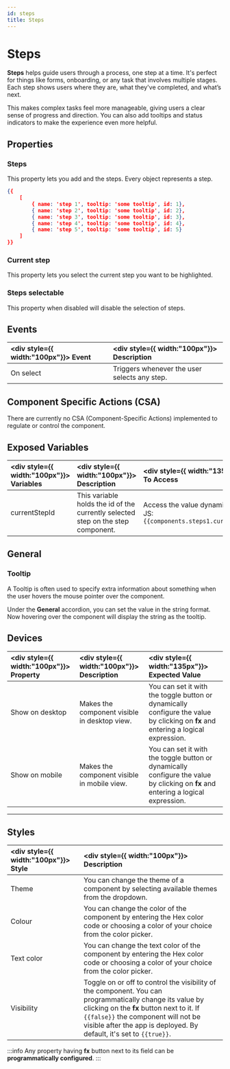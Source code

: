 ```yaml
---
id: steps
title: Steps
---
```

# Steps

**Steps** helps guide users through a process, one step at a time. It's perfect for things like forms, onboarding, or any task that involves multiple stages. Each step shows users where they are, what they've completed, and what’s next.

This makes complex tasks feel more manageable, giving users a clear sense of progress and direction. You can also add tooltips and status indicators to make the experience even more helpful.

<div>

## Properties

### Steps

This property lets you add and the steps. Every object represents a step.

```json
{{
    [
        { name: 'step 1', tooltip: 'some tooltip', id: 1},
        { name: 'step 2', tooltip: 'some tooltip', id: 2},
        { name: 'step 3', tooltip: 'some tooltip', id: 3},
        { name: 'step 4', tooltip: 'some tooltip', id: 4},
        { name: 'step 5', tooltip: 'some tooltip', id: 5}
    ]
}}
```

### Current step

This property lets you select the current step you want to be highlighted.

### Steps selectable

This property when disabled will disable the selection of steps.

</div>

<div>

## Events

| <div style={{ width:"100px"}}> Event </div> | <div style={{ width:"100px"}}> Description </div> |
|:------------------|:---------------------|
| On select |  Triggers whenever the user selects any step. |
</div>

<div>

## Component Specific Actions (CSA)

There are currently no CSA (Component-Specific Actions) implemented to regulate or control the component.

</div>

<div>

## Exposed Variables

| <div style={{ width:"100px"}}> Variables  </div>  | <div style={{ width:"100px"}}> Description </div> | <div style={{ width:"135px"}}> How To Access </div>|
|:----------- |:----------- |:--------------|
| currentStepId | This variable holds the id of the currently selected step on the step component.| Access the value dynamically using JS: `{{components.steps1.currentStepId}}`|

</div>

<div>

## General
### Tooltip

A Tooltip is often used to specify extra information about something when the user hovers the mouse pointer over the component.

Under the <b>General</b> accordion, you can set the value in the string format. Now hovering over the component will display the string as the tooltip.

</div>

<div>

## Devices

| <div style={{ width:"100px"}}> Property </div> | <div style={{ width:"100px"}}> Description </div> | <div style={{ width:"135px"}}> Expected Value </div> |
|:--------------- |:----------------------------------------- | :------------------------------------------------------------------------------------------------------------- |
| Show on desktop | Makes the component visible in desktop view. | You can set it with the toggle button or dynamically configure the value by clicking on **fx** and entering a logical expression. |
| Show on mobile  | Makes the component visible in mobile view.  | You can set it with the toggle button or dynamically configure the value by clicking on **fx** and entering a logical expression. |

</div>

---

<div>

## Styles

| <div style={{ width:"100px"}}> Style </div> | <div style={{ width:"100px"}}>  Description </div> |
|:------------ |:-------------|
| Theme | You can change the theme of a component by selecting available themes from the dropdown. |
| Colour | You can change the  color of the component by entering the Hex color code or choosing a color of your choice from the color picker. |
| Text color | You can change the  text color of the component by entering the Hex color code or choosing a color of your choice from the color picker. |
| Visibility | Toggle on or off to control the visibility of the component. You can programmatically change its value by clicking on the **fx** button next to it. If `{{false}}` the component will not be visible after the app is deployed. By default, it's set to `{{true}}`. |

:::info
Any property having **fx** button next to its field can be **programmatically configured**.
:::

</div>
